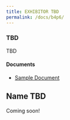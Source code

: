 ```yaml
---
title: EXHIBITOR TBD
permalink: /docs/b4p6/
---
```


### TBD
TBD

#### Documents
 - [Sample Document](../tuesday/breakout4/documents/b1p1d1.pdf)

## Name TBD

Coming soon!